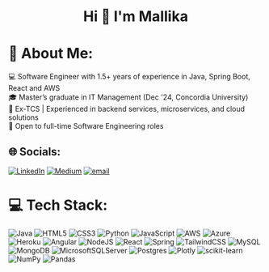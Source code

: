 <h1 align="center">Hi 👋 I'm Mallika</h1>

# 💫 About Me:
💻 Software Engineer with 1.5+ years of experience in Java, Spring Boot, React and AWS<br>🎓 Master’s graduate in IT Management (Dec '24, Concordia University)<br>💼 Ex-TCS | Experienced in backend services, microservices, and cloud solutions<br>🤝 Open to full-time Software Engineering roles


## 🌐 Socials:
[![LinkedIn](https://img.shields.io/badge/LinkedIn-%230077B5.svg?logo=linkedin&logoColor=white)](https://linkedin.com/in/https://www.linkedin.com/in/modugula-mallika/) [![Medium](https://img.shields.io/badge/Medium-12100E?logo=medium&logoColor=white)](https://medium.com/@@mallikamodugula) [![email](https://img.shields.io/badge/Email-D14836?logo=gmail&logoColor=white)](mailto:modugulausa@gmail.com) 

# 💻 Tech Stack:
![Java](https://img.shields.io/badge/java-%23ED8B00.svg?style=flat&logo=openjdk&logoColor=white) ![HTML5](https://img.shields.io/badge/html5-%23E34F26.svg?style=flat&logo=html5&logoColor=white) ![CSS3](https://img.shields.io/badge/css3-%231572B6.svg?style=flat&logo=css3&logoColor=white) ![Python](https://img.shields.io/badge/python-3670A0?style=flat&logo=python&logoColor=ffdd54) ![JavaScript](https://img.shields.io/badge/javascript-%23323330.svg?style=flat&logo=javascript&logoColor=%23F7DF1E) ![AWS](https://img.shields.io/badge/AWS-%23FF9900.svg?style=flat&logo=amazon-aws&logoColor=white) ![Azure](https://img.shields.io/badge/azure-%230072C6.svg?style=flat&logo=microsoftazure&logoColor=white) ![Heroku](https://img.shields.io/badge/heroku-%23430098.svg?style=flat&logo=heroku&logoColor=white) ![Angular](https://img.shields.io/badge/angular-%23DD0031.svg?style=flat&logo=angular&logoColor=white) ![NodeJS](https://img.shields.io/badge/node.js-6DA55F?style=flat&logo=node.js&logoColor=white) ![React](https://img.shields.io/badge/react-%2320232a.svg?style=flat&logo=react&logoColor=%2361DAFB) ![Spring](https://img.shields.io/badge/spring-%236DB33F.svg?style=flat&logo=spring&logoColor=white) ![TailwindCSS](https://img.shields.io/badge/tailwindcss-%2338B2AC.svg?style=flat&logo=tailwind-css&logoColor=white) ![MySQL](https://img.shields.io/badge/mysql-4479A1.svg?style=flat&logo=mysql&logoColor=white) ![MongoDB](https://img.shields.io/badge/MongoDB-%234ea94b.svg?style=flat&logo=mongodb&logoColor=white) ![MicrosoftSQLServer](https://img.shields.io/badge/Microsoft%20SQL%20Server-CC2927?style=flat&logo=microsoft%20sql%20server&logoColor=white) ![Postgres](https://img.shields.io/badge/postgres-%23316192.svg?style=flat&logo=postgresql&logoColor=white) ![Plotly](https://img.shields.io/badge/Plotly-%233F4F75.svg?style=flat&logo=plotly&logoColor=white) ![scikit-learn](https://img.shields.io/badge/scikit--learn-%23F7931E.svg?style=flat&logo=scikit-learn&logoColor=white) ![NumPy](https://img.shields.io/badge/numpy-%23013243.svg?style=flat&logo=numpy&logoColor=white) ![Pandas](https://img.shields.io/badge/pandas-%23150458.svg?style=flat&logo=pandas&logoColor=white)

<!-- Proudly created with GPRM ( https://gprm.itsvg.in ) -->
